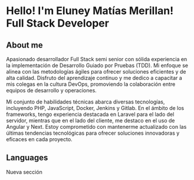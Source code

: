 # Hello! I'm Eluney Matías Merillan! Full Stack Developer

## About me
Apasionado desarrollador Full Stack semi senior con sólida experiencia en la implementación de Desarrollo Guiado por Pruebas (TDD). Mi enfoque se alinea con las metodologías ágiles para ofrecer soluciones eficientes y de alta calidad. Disfruto del aprendizaje continuo y me dedico a capacitar a mis colegas en la cultura DevOps, promoviendo la colaboración entre equipos de desarrollo y operaciones.

Mi conjunto de habilidades técnicas abarca diversas tecnologías, incluyendo PHP, JavaScript, Docker, Jenkins y Gitlab. En el ámbito de los frameworks, tengo experiencia destacada en Laravel para el lado del servidor, mientras que en el lado del cliente, me destaco en el uso de Angular y Next. Estoy comprometido con mantenerme actualizado con las últimas tendencias tecnológicas para ofrecer soluciones innovadoras y eficaces en cada proyecto.

## Languages
Nueva sección
